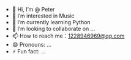 - 👋 Hi, I’m @ Peter
- 👀 I’m interested in Music
- 🌱 I’m currently learning Python
- 💞️ I’m looking to collaborate on ...
- 📫 How to reach me：1228946969@qq.com
- 😄 Pronouns: ...
- ⚡ Fun fact: ...

<!---
Peter is a ✨ special ✨ repository because its `README.md` (this file) appears on your GitHub profile.
You can click the Preview link to take a look at your changes.
--->
